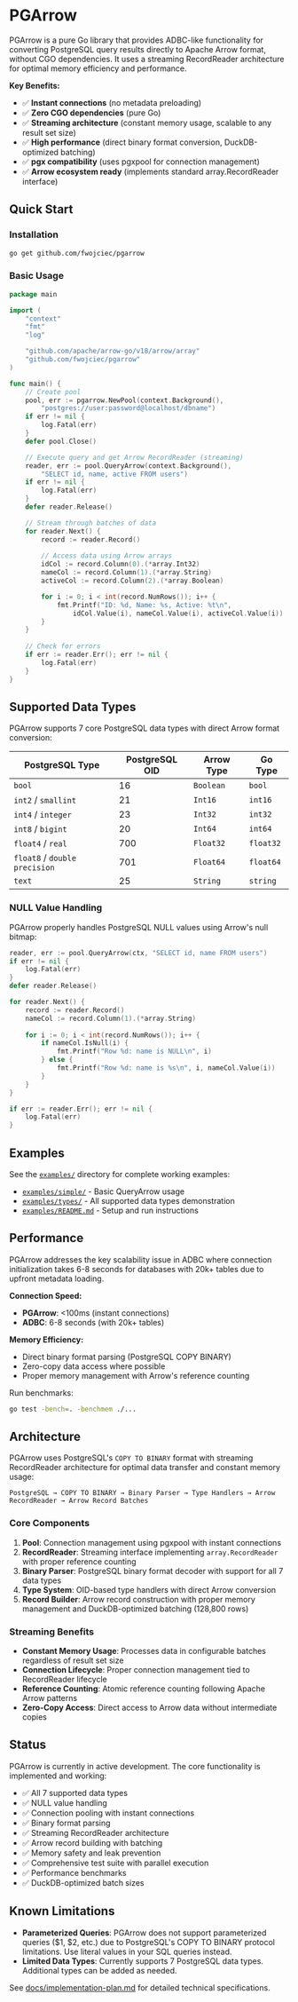 # PGArrow

PGArrow is a pure Go library that provides ADBC-like functionality for converting PostgreSQL query results directly to Apache Arrow format, without CGO dependencies. It uses a streaming RecordReader architecture for optimal memory efficiency and performance.

**Key Benefits:**
- ✅ **Instant connections** (no metadata preloading)  
- ✅ **Zero CGO dependencies** (pure Go)
- ✅ **Streaming architecture** (constant memory usage, scalable to any result set size)
- ✅ **High performance** (direct binary format conversion, DuckDB-optimized batching)
- ✅ **pgx compatibility** (uses pgxpool for connection management)
- ✅ **Arrow ecosystem ready** (implements standard array.RecordReader interface)

## Quick Start

### Installation

```bash
go get github.com/fwojciec/pgarrow
```

### Basic Usage

```go
package main

import (
    "context"
    "fmt"
    "log"

    "github.com/apache/arrow-go/v18/arrow/array"
    "github.com/fwojciec/pgarrow"
)

func main() {
    // Create pool
    pool, err := pgarrow.NewPool(context.Background(), 
        "postgres://user:password@localhost/dbname")
    if err != nil {
        log.Fatal(err)
    }
    defer pool.Close()

    // Execute query and get Arrow RecordReader (streaming)
    reader, err := pool.QueryArrow(context.Background(), 
        "SELECT id, name, active FROM users")
    if err != nil {
        log.Fatal(err)
    }
    defer reader.Release()

    // Stream through batches of data
    for reader.Next() {
        record := reader.Record()
        
        // Access data using Arrow arrays
        idCol := record.Column(0).(*array.Int32)
        nameCol := record.Column(1).(*array.String)
        activeCol := record.Column(2).(*array.Boolean)

        for i := 0; i < int(record.NumRows()); i++ {
            fmt.Printf("ID: %d, Name: %s, Active: %t\n",
                idCol.Value(i), nameCol.Value(i), activeCol.Value(i))
        }
    }
    
    // Check for errors
    if err := reader.Err(); err != nil {
        log.Fatal(err)
    }
}
```

## Supported Data Types

PGArrow supports 7 core PostgreSQL data types with direct Arrow format conversion:

| PostgreSQL Type | PostgreSQL OID | Arrow Type | Go Type |
|----------------|---------------|------------|---------|
| `bool` | 16 | `Boolean` | `bool` |
| `int2` / `smallint` | 21 | `Int16` | `int16` |
| `int4` / `integer` | 23 | `Int32` | `int32` |
| `int8` / `bigint` | 20 | `Int64` | `int64` |
| `float4` / `real` | 700 | `Float32` | `float32` |
| `float8` / `double precision` | 701 | `Float64` | `float64` |
| `text` | 25 | `String` | `string` |

### NULL Value Handling

PGArrow properly handles PostgreSQL NULL values using Arrow's null bitmap:

```go
reader, err := pool.QueryArrow(ctx, "SELECT id, name FROM users")
if err != nil {
    log.Fatal(err)
}
defer reader.Release()

for reader.Next() {
    record := reader.Record()
    nameCol := record.Column(1).(*array.String)
    
    for i := 0; i < int(record.NumRows()); i++ {
        if nameCol.IsNull(i) {
            fmt.Printf("Row %d: name is NULL\n", i)
        } else {
            fmt.Printf("Row %d: name is %s\n", i, nameCol.Value(i))
        }
    }
}

if err := reader.Err(); err != nil {
    log.Fatal(err)
}
```

## Examples

See the [`examples/`](examples/) directory for complete working examples:

- [`examples/simple/`](examples/simple/) - Basic QueryArrow usage
- [`examples/types/`](examples/types/) - All supported data types demonstration  
- [`examples/README.md`](examples/README.md) - Setup and run instructions

## Performance

PGArrow addresses the key scalability issue in ADBC where connection initialization takes 6-8 seconds for databases with 20k+ tables due to upfront metadata loading.

**Connection Speed:**
- **PGArrow**: <100ms (instant connections)
- **ADBC**: 6-8 seconds (with 20k+ tables)

**Memory Efficiency:**
- Direct binary format parsing (PostgreSQL COPY BINARY)
- Zero-copy data access where possible
- Proper memory management with Arrow's reference counting

Run benchmarks:
```bash
go test -bench=. -benchmem ./...
```

## Architecture

PGArrow uses PostgreSQL's `COPY TO BINARY` format with streaming RecordReader architecture for optimal data transfer and constant memory usage:

```
PostgreSQL → COPY TO BINARY → Binary Parser → Type Handlers → Arrow RecordReader → Arrow Record Batches
```

### Core Components

1. **Pool**: Connection management using pgxpool with instant connections
2. **RecordReader**: Streaming interface implementing `array.RecordReader` with proper reference counting
3. **Binary Parser**: PostgreSQL binary format decoder with support for all 7 data types  
4. **Type System**: OID-based type handlers with direct Arrow conversion
5. **Record Builder**: Arrow record construction with proper memory management and DuckDB-optimized batching (128,800 rows)

### Streaming Benefits

- **Constant Memory Usage**: Processes data in configurable batches regardless of result set size
- **Connection Lifecycle**: Proper connection management tied to RecordReader lifecycle
- **Reference Counting**: Atomic reference counting following Apache Arrow patterns
- **Zero-Copy Access**: Direct access to Arrow data without intermediate copies

## Status

PGArrow is currently in active development. The core functionality is implemented and working:

- ✅ All 7 supported data types
- ✅ NULL value handling  
- ✅ Connection pooling with instant connections
- ✅ Binary format parsing
- ✅ Streaming RecordReader architecture
- ✅ Arrow record building with batching
- ✅ Memory safety and leak prevention
- ✅ Comprehensive test suite with parallel execution
- ✅ Performance benchmarks
- ✅ DuckDB-optimized batch sizes

## Known Limitations

- **Parameterized Queries**: PGArrow does not support parameterized queries ($1, $2, etc.) due to PostgreSQL's COPY TO BINARY protocol limitations. Use literal values in your SQL queries instead.
- **Limited Data Types**: Currently supports 7 PostgreSQL data types. Additional types can be added as needed.

See [docs/implementation-plan.md](docs/implementation-plan.md) for detailed technical specifications.